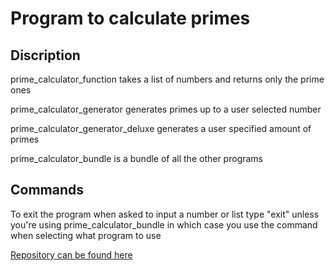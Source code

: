 <h1>Program to calculate primes</h1>
<h2>Discription</h2>
<p>prime_calculator_function takes a list of numbers and returns only the prime ones</p>
<p>prime_calculator_generator generates primes up to a user selected number</p>
<p>prime_calculator_generator_deluxe generates a user specified amount of primes</p>
<p>prime_calculator_bundle is a bundle of all the other programs</p>
<h2>Commands</h2>
<p>To exit the program when asked to input a number or list type "exit" unless you're using prime_calculator_bundle in which case you use the command when selecting what program to use</p>
<a href="(https://github.com/GoGoBendy/prime-calculator/)https://github.com/GoGoBendy/prime-calculator/">Repository can be found here</a>

